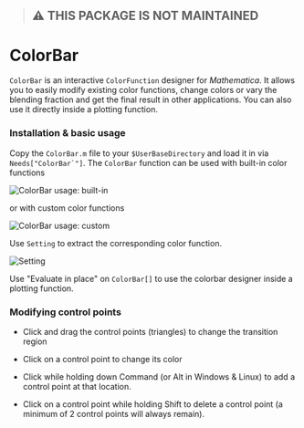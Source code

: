 > ## ⚠️ THIS PACKAGE IS NOT MAINTAINED

ColorBar
========

`ColorBar` is an interactive `ColorFunction` designer for _Mathematica_. It allows you to easily modify existing color functions, change colors or vary the blending fraction and get the final result in other applications. You can also use it directly inside a plotting function.

### Installation & basic usage
Copy the `ColorBar.m` file to your `$UserBaseDirectory` and load it in via ``Needs["ColorBar`"]``. The `ColorBar` function can be used with  built-in color functions

![ColorBar usage: built-in](https://f.cloud.github.com/assets/2389211/2275910/4502c83e-9f2d-11e3-83d2-4117696028f2.png)

or with custom color functions

![ColorBar usage: custom](https://f.cloud.github.com/assets/2389211/2266386/9821c60a-9e97-11e3-9624-f348da7686be.png)

Use `Setting` to extract the corresponding color function.

![Setting](https://f.cloud.github.com/assets/2389211/2275909/45024cce-9f2d-11e3-8b1d-093d1fa80efb.png)

Use "Evaluate in place" on `ColorBar[]` to use the colorbar designer inside a plotting function.

### Modifying control points

 - Click and drag the control points (triangles) to change the transition region

 - Click on a control point to change its color

 - Click while holding down Command (or Alt in Windows & Linux) to add a control point at that location.

 - Click on a control point while holding Shift to delete a control point (a minimum of 2 control points will always remain).
